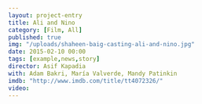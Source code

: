 ```yaml
---
layout: project-entry
title: Ali and Nino
category: [Film, All]
published: true
img: "/uploads/shaheen-baig-casting-ali-and-nino.jpg"
date: 2015-02-10 00:00
tags: [example,news,story]
director: Asif Kapadia
with: Adam Bakri, María Valverde, Mandy Patinkin
imdb: "http://www.imdb.com/title/tt4072326/"
video:
---
```



